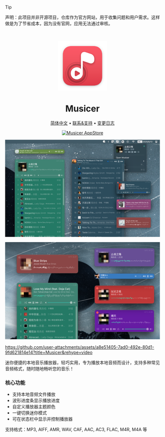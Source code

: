 <!--idoc:ignore:start-->
> [!TIP]
> 声明：此项目并非开源项目，仓库作为官方网站，用于收集问题和用户需求。这样做是为了节省成本，因为没有官网，应用无法通过审核。
<!--idoc:ignore:end-->

<div align="center">
  <br />
  <br />
  <img src="./assets/logo.png" width="160" height="160">
  <h1>
    Musicer
  </h1>
  <!--rehype:style=border: 0;-->
  <p>
    <a href="./README.zh.md">简体中文</a> • 
    <a target="_blank" href="https://github.com/jaywcjlove/musicer/issues/new?template=bug_report_cn.yml">联系&支持</a> • 
    <a href="https://github.com/jaywcjlove/musicer/releases">变更日志</a>
  </p>
  <p>
    <a target="_blank" href="https://apps.apple.com/app/musicer/6745227444" title="Musicer for macOS">
      <img alt="Musicer AppStore" src="https://jaywcjlove.github.io/sb/download/macos.svg" height="51">
    </a>
  </p>
</div>

![Musicer 1](./assets/screenshots-1.png)

![Musicer 2](./assets/screenshots-2.png)

https://github.com/user-attachments/assets/a8e51405-7ad0-492e-80d1-9fd621814e14?title=Musicer&rehype=video

迷你便捷的本地音乐播放器，轻巧实用，专为播放本地音频而设计，支持多种常见音频格式，随时随地畅听您的音乐！

### 核心功能

- 支持本地音频文件播放
- 波形进度条显示播放进度
- 自定义播放器主题颜色
- 一键切换迷你模式
- 可在状态栏中显示并控制播放器

支持格式：MP3, AIFF, AMR, WAV, CAF, AAC, AC3, FLAC, M4R, M4A 等
